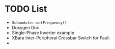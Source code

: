 # TODO List

* `Submodule::setFrequency()`
* Doxygen Doc  
* Single-Phase Inverter example  
* XBara Inter-Peripheral Crossbar Switch for Fault  
* 
